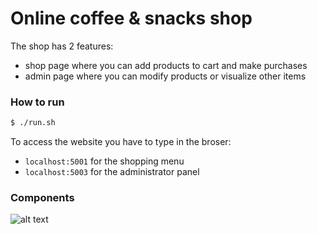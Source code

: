 # Online coffee & snacks shop

The shop has 2 features: 
  - shop page where you can add products to cart and make purchases
  - admin page where you can modify products or visualize other items
  
### How to run

```sh
$ ./run.sh
```
To access the website you have to type in the broser:
  - `localhost:5001` for the shopping menu
  - `localhost:5003` for the administrator panel
  
### Components
![alt text](https://ibb.co/sFvVKw1)

